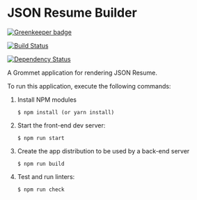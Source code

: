 # JSON Resume Builder

[![Greenkeeper badge](https://badges.greenkeeper.io/jsonresume/resume-schema.svg)](https://greenkeeper.io/)

[![Build Status](https://api.travis-ci.org/jsonresume/resume-schema.svg)](http://travis-ci.org/jsonresume/resume-schema)

[![Dependency Status](https://david-dm.org/jsonresume/resume-schema.svg)](https://david-dm.org/jsonresume/resume-schema)

A Grommet application for rendering JSON Resume.

To run this application, execute the following commands:

1. Install NPM modules


    ```
    $ npm install (or yarn install)
    ```

2. Start the front-end dev server:


    ```
    $ npm run start
    ```

3. Create the app distribution to be used by a back-end server


    ```
    $ npm run build
    ```

4. Test and run linters:


    ```
    $ npm run check
    ```
